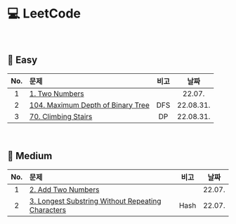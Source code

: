 # 💻 LeetCode
</br>

## 🏅 Easy </br>

|No.|문제|비고|날짜|
|:---:|:---|:---:|:---:|
|1|<a href="https://github.com/ryusuz/algorithm/blob/master/leetcode/Easy/TwoSum/TwoSum.cpp.cpp">1. Two Numbers</a>||22.07.|
|2|<a href="https://github.com/ryusuz/algorithm/blob/master/leetcode/Easy/MaximumDepthofBinaryTree/MaximumDepthofBinaryTree.cpp">104. Maximum Depth of Binary Tree</a>|DFS|22.08.31.|
|3|<a href="https://github.com/ryusuz/algorithm/blob/master/leetcode/Easy/ClimbingStairs/ClimbingStairs.cpp">70. Climbing Stairs</a>|DP|22.08.31.|

</br>

## 🏅 Medium </br>

|No.|문제|비고|날짜|
|:---:|:---|:---:|:---:|
|1|<a href="https://github.com/ryusuz/algorithm/blob/master/leetcode/Medium/AddTwoNumbers/AddTwoNumbers.cpp">2. Add Two Numbers</a>||22.07.|
|2|<a href="https://github.com/ryusuz/algorithm/blob/master/leetcode/Medium/LongestSubstringWithoutRepeatingCharacters/LongestSubstringWithoutRepeating Characters.cpp">3. Longest Substring Without Repeating Characters</a>|Hash|22.07.|



